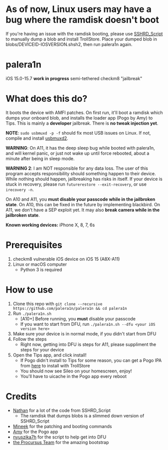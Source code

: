 # As of now, Linux users may have a bug where the ramdisk doesn't boot
If you're having an issue with the ramdisk booting, please use [SSHRD_Script](https://github.com/verygenericname/SSHRD_Script) to manually dump a blob and install TrollStore. Place your dumped blob in blobs/DEVICEID-IOSVERSION.shsh2, then run palera1n again.

# palera1n
iOS 15.0-15.7 **work in progress** semi-tethered checkm8 "jailbreak"

# What does this do?
It boots the device with AMFI patches. On first run, it'll boot a ramdisk which dumps your onboard blob, and installs the loader app (Pogo by Amy) to Tips. This is mainly a **developer** jailbreak. There is **no tweak injection yet**.

**NOTE**: `sudo usbmuxd -p -f` should fix most USB issues on Linux. If not, compile and install [usbmuxd2](https://github.com/tihmstar/usbmuxd2).

**WARNING**: On A11, it has the deep sleep bug while booted with palera1n, and will kernel panic, or just not wake up until force rebooted, about a minute after being in sleep mode.

**WARNING 2**: I am NOT responsible for any data loss. The user of this program accepts responsibility should something happen to their device. While nothing should happen, jailbreaking has risks in itself. If your device is stuck in recovery, please run `futurerestore --exit-recovery`, or use `irecovery -n`.

On A10 and A11, you **must disable your passcode while in the jailbroken state**. On A10, this can be fixed in the future by implementing blackbird. On A11, we don't have a SEP exploit yet. It may also **break camera while in the jailbroken state**.

**Known working devices:**
iPhone X, 8, 7, 6s

# Prerequisites
1. checkm8 vulnerable iOS device on iOS 15 (A8X-A11)
2. Linux or macOS computer
    - Python 3 is required

# How to use
1. Clone this repo with `git clone --recursive https://github.com/palera1n/palera1n && cd palera1n`
2. Run `./palera1n.sh`
    - \[A10+\] Before running, you **must** disable your passcode
    - If you want to start from DFU, run `./palera1n.sh --dfu <your iOS version here>`
3. Make sure your device is in normal mode, if you didn't start from DFU
4. Follow the steps
    - Right now, getting into DFU is steps for A11, please suppliment the steps for your device
5. Open the Tips app, and click install!
    - If Pogo didn't install to Tips for some reason, you can get a Pogo IPA from [here](https://nightly.link/elihwyma/Pogo/workflows/build/main/Pogo.zip) to install with TrollStore
    - You should now see Sileo on your homescreen, enjoy!
    - You'll have to uicache in the Pogo app every reboot

# Credits
- [Nathan](https://github.com/verygenericname) for a lot of the code from SSHRD_Script
    - The ramdisk that dumps blobs is a slimmed down version of SSHRD_Script
- [Mineek](https://github.com/mineek) for the patching and booting commands
- [Amy](https://github.com/elihwyma) for the Pogo app
- [nyuszika7h](https://github.com/nyuszika7h) for the script to help get into DFU
- [the Procursus Team](https://github.com/ProcursusTeam) for the amazing bootstrap
